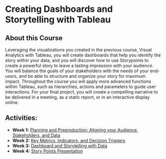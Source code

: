 # Creating Dashboards and Storytelling with Tableau

## About this Course
Leveraging the visualizations you created in the previous course, Visual Analytics with Tableau, you will create dashboards that help you identify the story within your data, and you will discover how to use Storypoints to create a powerful story to leave a lasting impression with your audience.\
You will balance the goals of your stakeholders with the needs of your end-users, and be able to structure and organize your story for maximum impact. Throughout the course you will apply more advanced functions within Tableau, such as hierarchies, actions and parameters to guide user interactions.  For your final project, you will create a compelling narrative to be delivered in a meeting, as a static report, or in an interactive display online.

## Activities:
* **Week 1:** [Planning and Preproduction: Aligning your Audience, Stakeholders, and Data](./Week1/README.md)
* **Week 2:** [Key Metrics, Indicators, and Decision Triggers](./Week2/README.md)
* **Week 3:** [Dashboard and Storytelling with Data](./Week3/README.md)
* **Week 4:** [Story Points Presentation](./Week4/README.md)
